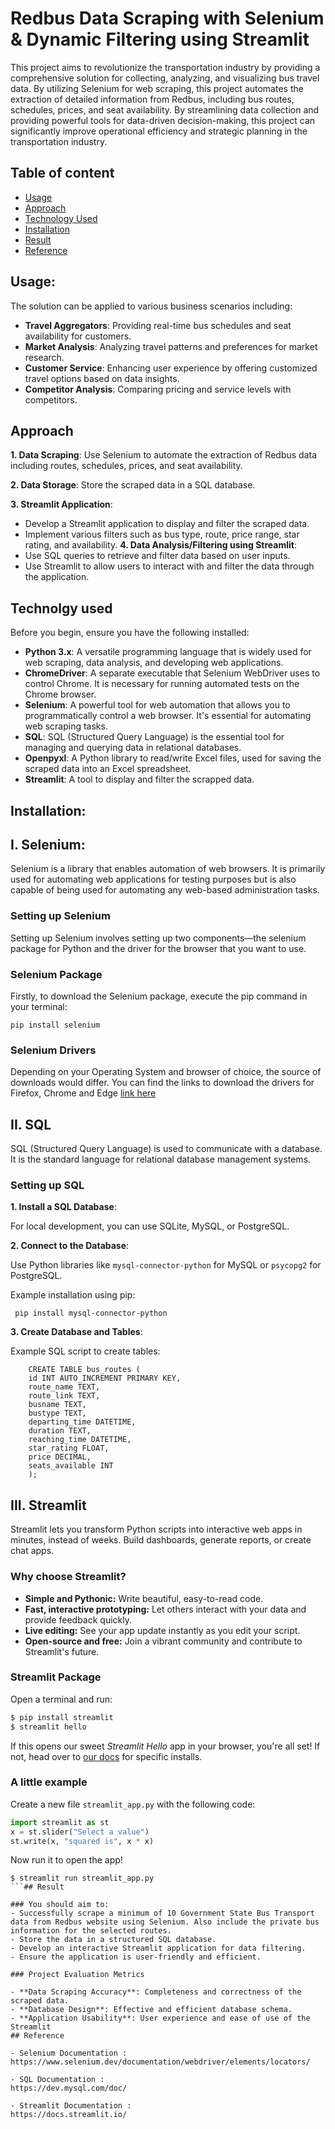 # Redbus Data Scraping with Selenium & Dynamic Filtering using Streamlit

This project aims to revolutionize the transportation industry by providing a comprehensive solution for collecting, analyzing, and visualizing bus travel data. By utilizing Selenium for web scraping, this project automates the extraction of detailed information from Redbus, including bus routes, schedules, prices, and seat availability. By streamlining data collection and providing powerful tools for data-driven decision-making, this project can significantly improve operational efficiency and strategic planning in the transportation industry.
## Table of content

- [Usage](#usage)
- [Approach](#Approach)
- [Technology Used](#TechnologyUsed)
- [Installation](#Installation)
- [Result](#Result)
- [Reference](#Reference)
## Usage:

The solution can be applied to various business scenarios including:
- **Travel Aggregators**: Providing real-time bus schedules and seat availability for customers.
- **Market Analysis**: Analyzing travel patterns and preferences for market research.
- **Customer Service**: Enhancing user experience by offering customized travel options based on data insights.
- **Competitor Analysis**: Comparing pricing and service levels with competitors.
## Approach

**1. Data Scraping**:
Use Selenium to automate the extraction of Redbus data including routes, schedules, prices, and seat availability.

**2. Data Storage**:
Store the scraped data in a SQL database.

**3. Streamlit Application**:
   - Develop a Streamlit application to display and filter the scraped data.
   - Implement various filters such as bus type, route, price range, star rating, and availability.
**4. Data Analysis/Filtering using Streamlit**:
   - Use SQL queries to retrieve and filter data based on user inputs.
   - Use Streamlit to allow users to interact with and filter the data through the application.
## Technolgy used
Before you begin, ensure you have the following installed:

- **Python 3.x**: A versatile programming language that is widely used for web scraping, data analysis, and developing web applications.
- **ChromeDriver**: A separate executable that Selenium WebDriver uses to control Chrome. It is necessary for running automated tests on the Chrome browser.
- **Selenium**: A powerful tool for web automation that allows you to programmatically control a web browser. It's essential for automating web scraping tasks.
- **SQL**: SQL (Structured Query Language) is the essential tool for managing and querying data in relational databases.
- **Openpyxl**: A Python library to read/write Excel files, used for saving the scraped data into an Excel spreadsheet.
- **Streamlit**: A tool to display and filter the scrapped data.
## Installation:

## I. Selenium:
Selenium is a library that enables automation of web browsers. It is primarily used for automating web applications for testing purposes but is also capable of being used for automating any web-based administration tasks.

 ### Setting up Selenium
Setting up Selenium involves setting up two components—the selenium package for Python and the driver for the browser that you want to use.

 ### Selenium Package
Firstly, to download the Selenium package, execute the pip command in your terminal:

```
pip install selenium

```
 ### Selenium Drivers
Depending on your Operating System and browser of choice, the source of downloads would differ. You can find the links to download the drivers for Firefox, Chrome and Edge [link here](https://pypi.org/project/selenium/#drivers)

## II. SQL

SQL (Structured Query Language) is used to communicate with a database. It is the standard language for relational database management systems.

### Setting up SQL

**1. Install a SQL Database**:
    
For local development, you can use SQLite, MySQL, or PostgreSQL.

**2. Connect to the Database**:

Use Python libraries like `mysql-connector-python` for MySQL or `psycopg2` for PostgreSQL.

Example installation using pip:

     pip install mysql-connector-python

**3. Create Database and Tables**:
   
   Example SQL script to create tables:
        
        CREATE TABLE bus_routes (
        id INT AUTO_INCREMENT PRIMARY KEY,
        route_name TEXT,
        route_link TEXT,
        busname TEXT,
        bustype TEXT,
        departing_time DATETIME,
        duration TEXT,
        reaching_time DATETIME,
        star_rating FLOAT,
        price DECIMAL,
        seats_available INT
        );
        

## III. Streamlit

Streamlit lets you transform Python scripts into interactive web apps in minutes, instead of weeks. Build dashboards, generate reports, or create chat apps.

### Why choose Streamlit?

- **Simple and Pythonic:** Write beautiful, easy-to-read code.
- **Fast, interactive prototyping:** Let others interact with your data and provide feedback quickly.
- **Live editing:** See your app update instantly as you edit your script.
- **Open-source and free:** Join a vibrant community and contribute to Streamlit's future.

### Streamlit Package

Open a terminal and run:

```bash
$ pip install streamlit
$ streamlit hello
```

If this opens our sweet _Streamlit Hello_ app in your browser, you're all set! If not, head over to [our docs](https://docs.streamlit.io/get-started) for specific installs.


### A little example

Create a new file `streamlit_app.py` with the following code:
```python
import streamlit as st
x = st.slider("Select a value")
st.write(x, "squared is", x * x)
```

Now run it to open the app!
```
$ streamlit run streamlit_app.py
```## Result

### You should aim to:
- Successfully scrape a minimum of 10 Government State Bus Transport data from Redbus website using Selenium. Also include the private bus information for the selected routes.
- Store the data in a structured SQL database.
- Develop an interactive Streamlit application for data filtering.
- Ensure the application is user-friendly and efficient.

### Project Evaluation Metrics

- **Data Scraping Accuracy**: Completeness and correctness of the scraped data.
- **Database Design**: Effective and efficient database schema.
- **Application Usability**: User experience and ease of use of the Streamlit
## Reference

- Selenium Documentation : 
https://www.selenium.dev/documentation/webdriver/elements/locators/

- SQL Documentation : 
https://dev.mysql.com/doc/

- Streamlit Documentation : 
https://docs.streamlit.io/
